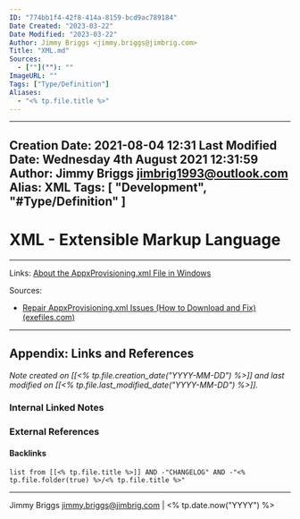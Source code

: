 ```yaml
---
ID: "774bb1f4-42f8-414a-8159-bcd9ac789184"
Date Created: "2023-03-22"
Date Modified: "2023-03-22"
Author: Jimmy Briggs <jimmy.briggs@jimbrig.com>
Title: "XML.md"
Sources: 
  - [""](""): ""
ImageURL: ""
Tags: ["Type/Definition"]
Aliases:
  - "<% tp.file.title %>"
---
```


---
Creation Date: 2021-08-04 12:31
Last Modified Date: Wednesday 4th August 2021 12:31:59
Author: Jimmy Briggs <jimbrig1993@outlook.com>
Alias: XML
Tags: [ "Development", "#Type/Definition" ]
---

# XML - Extensible Markup Language

***

Links: [About the AppxProvisioning.xml File in Windows](About%20the%20AppxProvisioning.xml%20File%20in%20Windows.md)

Sources:
- [Repair AppxProvisioning.xml Issues (How to Download and Fix) (exefiles.com)](https://www.exefiles.com/en/xml/appxprovisioning-xml/)



***

## Appendix: Links and References

*Note created on [[<% tp.file.creation_date("YYYY-MM-DD") %>]] and last modified on [[<% tp.file.last_modified_date("YYYY-MM-DD") %>]].*

### Internal Linked Notes

### External References

#### Backlinks

```dataview
list from [[<% tp.file.title %>]] AND -"CHANGELOG" AND -"<% tp.file.folder(true) %>/<% tp.file.title %>"
```


***

Jimmy Briggs <jimmy.briggs@jimbrig.com> | <% tp.date.now("YYYY") %>